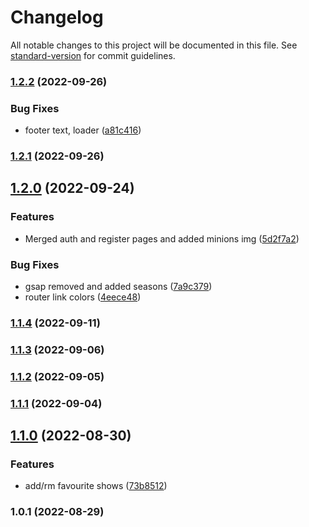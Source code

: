 # Changelog

All notable changes to this project will be documented in this file. See [standard-version](https://github.com/conventional-changelog/standard-version) for commit guidelines.

### [1.2.2](https://github.com/Kirolos-kr7/Webflix/compare/v1.2.1...v1.2.2) (2022-09-26)


### Bug Fixes

* footer text, loader ([a81c416](https://github.com/Kirolos-kr7/Webflix/commit/a81c416ac01bd146f4f5985724487e579e218192))

### [1.2.1](https://github.com/Kirolos-kr7/Webflix/compare/v1.2.0...v1.2.1) (2022-09-26)

## [1.2.0](https://github.com/Kirolos-kr7/Webflix/compare/v1.1.4...v1.2.0) (2022-09-24)


### Features

* Merged auth and register pages and added minions img ([5d2f7a2](https://github.com/Kirolos-kr7/Webflix/commit/5d2f7a203fbc77c4bc260538ea0dc00e930a8351))


### Bug Fixes

* gsap removed and added seasons ([7a9c379](https://github.com/Kirolos-kr7/Webflix/commit/7a9c3790dfb881f067af446138a208baa03a31c0))
* router link colors ([4eece48](https://github.com/Kirolos-kr7/Webflix/commit/4eece4823231d05be16f92bc7c4152d8c77fafa1))

### [1.1.4](https://github.com/Kirolos-kr7/Webflix/compare/v1.1.3...v1.1.4) (2022-09-11)

### [1.1.3](https://github.com/Kirolos-kr7/Webflix/compare/v1.1.2...v1.1.3) (2022-09-06)

### [1.1.2](https://github.com/Kirolos-kr7/Webflix/compare/v1.1.1...v1.1.2) (2022-09-05)

### [1.1.1](https://github.com/Kirolos-kr7/Webflix/compare/v1.1.0...v1.1.1) (2022-09-04)

## [1.1.0](https://github.com/Kirolos-kr7/Webflix/compare/v1.0.1...v1.1.0) (2022-08-30)


### Features

* add/rm favourite shows ([73b8512](https://github.com/Kirolos-kr7/Webflix/commit/73b851248d05c2d6f74e6de8779cc835b2d345b9))

### 1.0.1 (2022-08-29)
